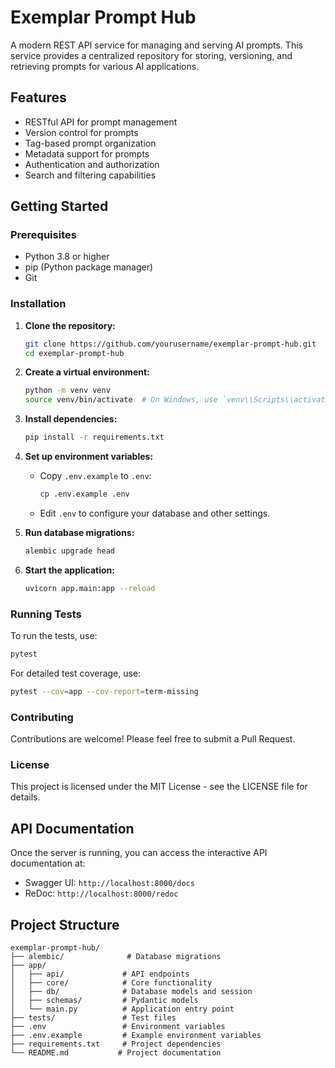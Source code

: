 # Exemplar Prompt Hub

A modern REST API service for managing and serving AI prompts. This service provides a centralized repository for storing, versioning, and retrieving prompts for various AI applications.

## Features

- RESTful API for prompt management
- Version control for prompts
- Tag-based prompt organization
- Metadata support for prompts
- Authentication and authorization
- Search and filtering capabilities

## Getting Started

### Prerequisites

- Python 3.8 or higher
- pip (Python package manager)
- Git

### Installation

1. **Clone the repository:**
   ```bash
   git clone https://github.com/yourusername/exemplar-prompt-hub.git
   cd exemplar-prompt-hub
   ```

2. **Create a virtual environment:**
   ```bash
   python -m venv venv
   source venv/bin/activate  # On Windows, use `venv\\Scripts\\activate`
   ```

3. **Install dependencies:**
   ```bash
   pip install -r requirements.txt
   ```

4. **Set up environment variables:**
   - Copy `.env.example` to `.env`:
     ```bash
     cp .env.example .env
     ```
   - Edit `.env` to configure your database and other settings.

5. **Run database migrations:**
   ```bash
   alembic upgrade head
   ```

6. **Start the application:**
   ```bash
   uvicorn app.main:app --reload
   ```

### Running Tests
To run the tests, use:
```bash
pytest
```

For detailed test coverage, use:
```bash
pytest --cov=app --cov-report=term-missing
```

### Contributing
Contributions are welcome! Please feel free to submit a Pull Request.

### License
This project is licensed under the MIT License - see the LICENSE file for details.

## API Documentation

Once the server is running, you can access the interactive API documentation at:
- Swagger UI: `http://localhost:8000/docs`
- ReDoc: `http://localhost:8000/redoc`

## Project Structure

```
exemplar-prompt-hub/
├── alembic/              # Database migrations
├── app/
│   ├── api/             # API endpoints
│   ├── core/            # Core functionality
│   ├── db/              # Database models and session
│   ├── schemas/         # Pydantic models
│   └── main.py          # Application entry point
├── tests/               # Test files
├── .env                 # Environment variables
├── .env.example         # Example environment variables
├── requirements.txt     # Project dependencies
└── README.md           # Project documentation
``` 